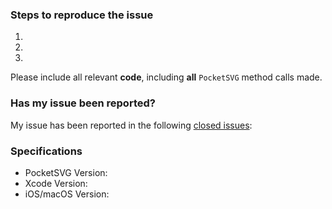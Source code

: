 ### Steps to reproduce the issue

  1. 
  1.
  1.

Please include all relevant **code**, including **all** `PocketSVG` method calls made.

### Has my issue been reported? 

My issue has been reported in the following [closed issues](https://github.com/pocketsvg/PocketSVG/issues?q=is%3Aissue+is%3Aclosed):

### Specifications

  - PocketSVG Version: 
  - Xcode Version:
  - iOS/macOS Version:

